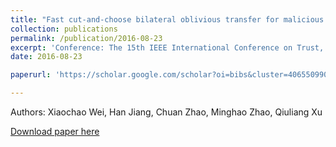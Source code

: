 ```yaml
---
title: "Fast cut-and-choose bilateral oblivious transfer for malicious adversaries"
collection: publications
permalink: /publication/2016-08-23
excerpt: 'Conference: The 15th IEEE International Conference on Trust, Security and Privacy in Computing and Communications'
date: 2016-08-23

paperurl: 'https://scholar.google.com/scholar?oi=bibs&cluster=4065509907221349667&btnI=1&hl=zh-CN'

---
```

Authors: Xiaochao Wei, Han Jiang, Chuan Zhao, Minghao Zhao, Qiuliang Xu

[Download paper here](https://scholar.google.com/scholar?oi=bibs&cluster=4065509907221349667&btnI=1&hl=zh-CN)

